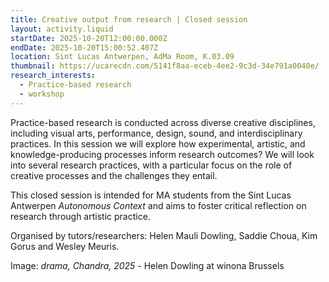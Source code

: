 ```yaml
---
title: Creative output from research | Closed session
layout: activity.liquid
startDate: 2025-10-20T12:00:00.000Z
endDate: 2025-10-20T15:00:52.407Z
location: Sint Lucas Antwerpen, AdMa Room, K.03.09
thumbnail: https://ucarecdn.com/5141f8aa-eceb-4ee2-9c3d-34e791a0040e/
research_interests:
  - Practice-based research
  - workshop
---
```

Practice-based research is conducted across diverse creative disciplines, including visual arts, performance, design, sound, and interdisciplinary practices. In this session we will explore how experimental, artistic, and knowledge-producing processes inform research outcomes? We will look into several research practices, with a particular focus on the role of creative processes and the challenges they entail.

This closed session is intended for MA students from the Sint Lucas Antwerpen *Autonomous Context* and aims to foster critical reflection on research through artistic practice.

Organised by tutors/researchers: Helen Mauli Dowling, Saddie Choua, Kim Gorus and Wesley Meuris.



Image: *drama, Chandra, 2025* - Helen Dowling at winona Brussels